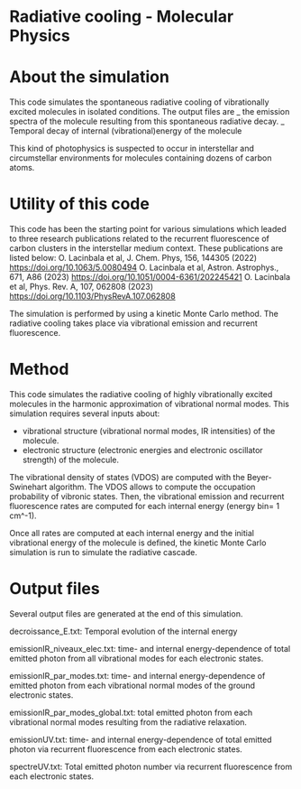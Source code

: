 # Radiative cooling - Molecular Physics


# About the simulation

This code simulates the spontaneous radiative cooling of vibrationally excited molecules in isolated conditions. 
The output files are
_ the emission spectra of the molecule resulting from this spontaneous radiative decay.
_ Temporal decay of internal (vibrational)energy of the molecule

This kind of photophysics is suspected to occur in interstellar and circumstellar environments for molecules containing dozens of carbon atoms.

# Utility of this code

This code has been the starting point for various simulations which leaded to three research publications related to the recurrent fluorescence
of carbon clusters in the interstellar medium context. 
These publications are listed below:
O. Lacinbala et al, J. Chem. Phys, 156, 144305 (2022) https://doi.org/10.1063/5.0080494
O. Lacinbala et al, Astron. Astrophys., 671, A86 (2023) https://doi.org/10.1051/0004-6361/202245421 
O. Lacinbala et al, Phys. Rev. A, 107, 062808 (2023) https://doi.org/10.1103/PhysRevA.107.062808

The simulation is performed by using a kinetic Monte Carlo method. The radiative cooling takes place via vibrational emission and recurrent fluorescence.

# Method

This code simulates the radiative cooling of highly vibrationally excited molecules in the harmonic approximation of vibrational normal modes.
This simulation requires several inputs about:
- vibrational structure (vibrational normal modes, IR intensities) of the molecule.
- electronic structure (electronic energies and electronic oscillator strength) of the molecule.

The vibrational density of states (VDOS) are computed with the Beyer-Swinehart algorithm. The VDOS allows to compute the
occupation probability of vibronic states. Then, the vibrational emission and recurrent fluorescence rates are computed for each internal energy (energy bin= 1 cm^-1).

Once all rates are computed at each internal energy and the initial vibrational energy of the molecule is defined, the kinetic Monte Carlo simulation is run to simulate the radiative cascade.

# Output files

Several output files are generated at the end of this simulation.

decroissance_E.txt: Temporal evolution of the internal energy

emissionIR_niveaux_elec.txt: time- and internal energy-dependence of total emitted photon from all vibrational modes for each electronic states.

emissionIR_par_modes.txt: time- and internal energy-dependence of emitted photon from each vibrational normal modes of the ground electronic states.

emissionIR_par_modes_global.txt: total emitted photon from each vibrational normal modes resulting from the radiative relaxation.

emissionUV.txt: time- and internal energy-dependence of total emitted photon via recurrent fluorescence from each electronic states.

spectreUV.txt: Total emitted photon number via recurrent fluorescence from each electronic states.
